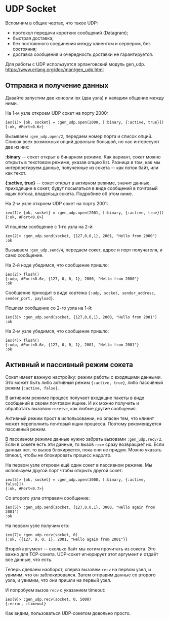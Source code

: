 # UDP Socket

Вспомним в общих чертах, что такое UDP:
- протокол передачи коротких сообщений (Datagram);
- быстрая доставка;
- без постоянного соединения между клиентом и сервером, без состояния;
- доставка сообщения и очередность доставки не гарантируется.

Для работы с UDP используется эрланговский модуль gen_udp.
https://www.erlang.org/doc/man/gen_udp.html


## Отправка и получение данных

Давайте запустим две консоли iex (два узла) и наладим общение между ними.

На 1-м узле откроем UDP сокет на порту 2000:
```
iex(1)> {ok, socket} = :gen_udp.open(2000, [:binary, {:active, true}])
{:ok, #Port<0.6>}
```

Вызываем `:gen_udp.open/2`, передаем номер порта и список опций. Список всех возможных опций довольно большой, но нас интересуют две из них:

**:binary** -- сокет открыт в бинарном режиме. Как вариант, сокет можно открыть в текстовом режиме, указав опцию list. Разница в том, как мы интерпретируем данные, полученные из сокета -- как поток байт, или как текст.

**{:active, true}** -- сокет открыт в активном режиме, значит данные, приходящие в сокет, будут посылаться в виде сообщений в почтовый ящик потока, владельца сокета. Подробнее об этом ниже.

На 2-м узле откроем UDP сокет на порту 2001:

```
iex(1)> {ok, socket} = :gen_udp.open(2001, [:binary, {:active, true}])
{:ok, #Port<0.6>}
```

И пошлем сообщение с 1-го узла на 2-й:

```
iex(2)> :gen_udp.send(socket, {127,0,0,1}, 2001, "Hello from 2000")
:ok
```

Вызываем `:gen_udp.send/4`, передаем сокет, адрес и порт получателя, и само сообщение.

На 2-й ноде убедимся, что сообщение пришло:

```
iex(2)> flush()
{:udp, #Port<0.6>, {127, 0, 0, 1}, 2000, "Hello from 2000"}
:ok
```

Сообщение приходит в виде кортежа `{:udp, socket, sender_address, sender_port, payload}`.

Пошлем сообщение со 2-го узла на 1-й:

```
iex(3)> :gen_udp.send(socket, {127,0,0,1}, 2000, "Hello from 2001")
:ok
```

На 2-м узле убедимся, что сообщение пришло:

```
iex(4)> flush()
{:udp, #Port<0.6>, {127, 0, 0, 1}, 2001, "Hello from 2001"}
:ok
```

## Активный и пассивный режим сокета

Сокет имеет важную настройку: режим работы с входящими данными. Это может быть либо активный режим `{:active, true}`, либо пассивный режим `{:active, false}`.

В активном режиме процесс получает входящие пакеты в виде сообщений в своем почтовом ящике. И их можно получить и обработать вызовом `receive`, как любые другие сообщения.

Активный режим прост в использовании, но опасен тем, что клиент может переполнить почтовый ящик процесса. Поэтому рекомендуется пассивный режим.

В пассивном режиме данные нужно забрать вызовами `:gen_udp.recv/2`. Если в сокете есть эти данные, то вызов `recv` сразу возвращает их. Если данных нет, то вызов блокируется, пока они не придум. Можно указать timeout, чтобы не блокировать процесс надолго.

На первом узле откроем ещё один сокет в пассивном режиме. Мы используем другой порт чтобы открыть другой сокет:

```
iex(5)> {ok, socket} = :gen_udp.open(3000, [:binary, {:active, false}])
{:ok, #Port<0.7>}
```

Со второго узла отправим сообщение:

```
iex(5)> :gen_udp.send(socket, {127,0,0,1}, 3000, "Hello again from 2001")
:ok
```

На первом узле получим его:

```
iex(7)> :gen_udp.recv(socket, 0)
{:ok, {{127, 0, 0, 1}, 2001, "Hello again from 2001"}}
```

Второй аргумент -- сколько байт мы хотим прочитать из сокета. Это важно для TCP-сокета. UDP-сокет игнорирует этот аргумент и отдаёт все данные, что есть.

Теперь сделаем наоборот, сперва вызовем `recv` на первом узел, и увимим, что он заблокировался. Затем отправим данные со второго узла, и увимим, что они пришли на первый узел.

И попробуем вызов `recv` с указанием timeout:

```
iex(9)> :gen_udp.recv(socket, 0, 5000)
{:error, :timeout}
```

Как видим, пользоваться UDP-сокетом довольно просто.


